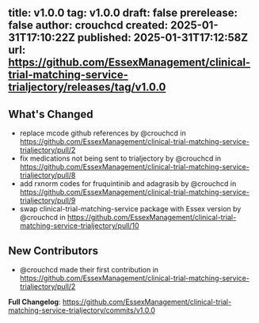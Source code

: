 title:	v1.0.0
tag:	v1.0.0
draft:	false
prerelease:	false
author:	crouchcd
created:	2025-01-31T17:10:22Z
published:	2025-01-31T17:12:58Z
url:	https://github.com/EssexManagement/clinical-trial-matching-service-trialjectory/releases/tag/v1.0.0
--
## What's Changed
* replace mcode github references by @crouchcd in https://github.com/EssexManagement/clinical-trial-matching-service-trialjectory/pull/2
* fix medications not being sent to trialjectory by @crouchcd in https://github.com/EssexManagement/clinical-trial-matching-service-trialjectory/pull/8
* add rxnorm codes for fruquintinib and adagrasib by @crouchcd in https://github.com/EssexManagement/clinical-trial-matching-service-trialjectory/pull/9
* swap clinical-trial-matching-service package with Essex version by @crouchcd in https://github.com/EssexManagement/clinical-trial-matching-service-trialjectory/pull/10

## New Contributors
* @crouchcd made their first contribution in https://github.com/EssexManagement/clinical-trial-matching-service-trialjectory/pull/2

**Full Changelog**: https://github.com/EssexManagement/clinical-trial-matching-service-trialjectory/commits/v1.0.0
